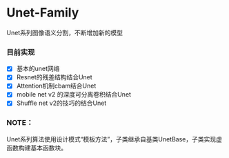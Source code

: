 # Unet-Family


Unet系列图像语义分割，不断增加新的模型

### 目前实现

- [x] 基本的unet网络
- [x] Resnet的残差结构结合Unet
- [x] Attention机制cbam结合Unet
- [x] mobile net v2 的深度可分离卷积结合Unet
- [x] Shuffle net v2的技巧的结合Unet

### NOTE：

Unet系列算法使用设计模式“模板方法”，子类继承自基类UnetBase，子类实现虚函数构建基本函数块。
